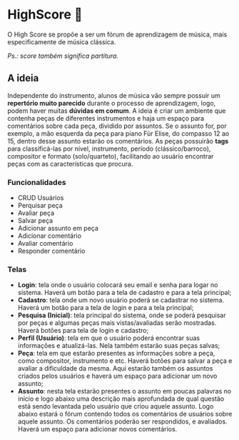 # HighScore 🎼
O High Score se propõe a ser um fórum de aprendizagem de música, mais especificamente de música clássica.

*Ps.: score também significa partitura.*

## A ideia
Independente do instrumento, alunos de música vão sempre possuir um **repertório muito parecido** durante o processo de aprendizagem, logo, podem haver muitas **dúvidas em comum**. A ideia é criar um ambiente que contenha peças de diferentes instrumentos e haja um espaço para comentários sobre cada peça, dividido por assuntos. Se o assunto for, por exemplo, a mão esquerda da peça para piano Für Elise, do compasso 12 ao 15, dentro desse assunto estarão os comentários.
As peças possuirão **tags** para classificá-las por nível, instrumento, período (clássico/barroco), compositor e formato (solo/quarteto), facilitando ao usuário encontrar peças com as características que procura.

### Funcionalidades
* CRUD Usuários
* Perquisar peça
* Avaliar peça
* Salvar peça
* Adicionar assunto em peça
* Adicionar comentário
* Avaliar comentário
* Responder comentário

### Telas
* **Login**: tela onde o usuário colocará seu email e senha para logar no sistema. Haverá um botão para a tela de cadastro e para a tela principal;
* **Cadastro**: tela onde um novo usuário poderá se cadastrar no sistema. Haverá um botão para a tela de login e para a tela principal;
* **Pesquisa (Inicial)**: tela principal do sistema, onde se poderá pesquisar por peças e algumas peças mais vistas/avaliadas serão mostradas. Haverá botões para tela de login e cadastro;
* **Perfil (Usuário)**: tela em que o usuário poderá encontrar suas informações e atualizá-las. Nela também estarão suas peças salvas;
* **Peça**: tela em que estarão presentes as informações sobre a peça, como compositor, instrumento e etc. Haverá botões para salvar a peça e avaliar a dificuldade da mesma. Aqui estarão também os assuntos criados pelos usuários e haverá um espaço para adicionar um novo assunto;
* **Assunto**: nesta tela estarão presentes o assunto em poucas palavras no início e logo abaixo uma descrição mais aprofundada de qual questão está sendo levantada pelo usuário que criou aquele assunto. Logo abaixo estará o fórum contendo todos os comentários de usuários sobre aquele assunto. Os comentários poderão ser respondidos, e avaliados. Haverá um espaço para adicionar novos comentários.
